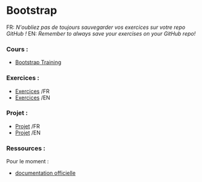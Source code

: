 # Bootstrap

FR: *N'oubliez pas de toujours sauvegarder vos exercices sur votre repo GitHub !*
EN: *Remember to always save your exercises on your GitHub repo!*

### Cours :
- [Bootstrap Training](Bootstrap-Training.pdf)

### Exercices :
- [Exercices](exercices.md) /FR
- [Exercices](exercices-EN.md) /EN

### Projet :
- [Projet](projet.md) /FR
- [Projet](procjet.md) /EN

### Ressources :

Pour le moment :
- [documentation officielle](http://getbootstrap.com)
